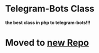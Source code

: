 # Telegram-Bots Class

**the best class in php to telegram-bots!!!**

# Moved to [new Repo](https://github.com/PHP-Telegram-Bots/TelegramBots-Class)
